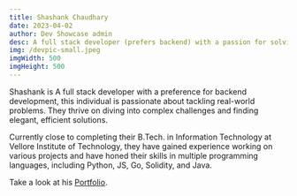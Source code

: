 ```yaml
---
title: Shashank Chaudhary
date: 2023-04-02
author: Dev Showcase admin
desc: A full stack developer (prefers backend) with a passion for solving real-world problems. Love diving into complex challenges and finding elegant, efficient solutions.
img: /devpic-small.jpeg
imgWidth: 500
imgHeight: 500
---
```


Shashank is A full stack developer with a preference for backend development, this individual is passionate about tackling real-world problems. They thrive on diving into complex challenges and finding elegant, efficient solutions.

Currently close to completing their B.Tech. in Information Technology at Vellore Institute of Technology, they have gained experience working on various projects and have honed their skills in multiple programming languages, including Python, JS, Go, Solidity, and Java.

Take a look at his [Portfolio](https://my-portfolio-shashank-crypto.vercel.app/).
